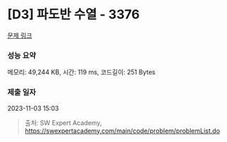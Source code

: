 # [D3] 파도반 수열 - 3376 

[문제 링크](https://swexpertacademy.com/main/code/problem/problemDetail.do?contestProbId=AWD3Y27q3QIDFAUZ) 

### 성능 요약

메모리: 49,244 KB, 시간: 119 ms, 코드길이: 251 Bytes

### 제출 일자

2023-11-03 15:03



> 출처: SW Expert Academy, https://swexpertacademy.com/main/code/problem/problemList.do